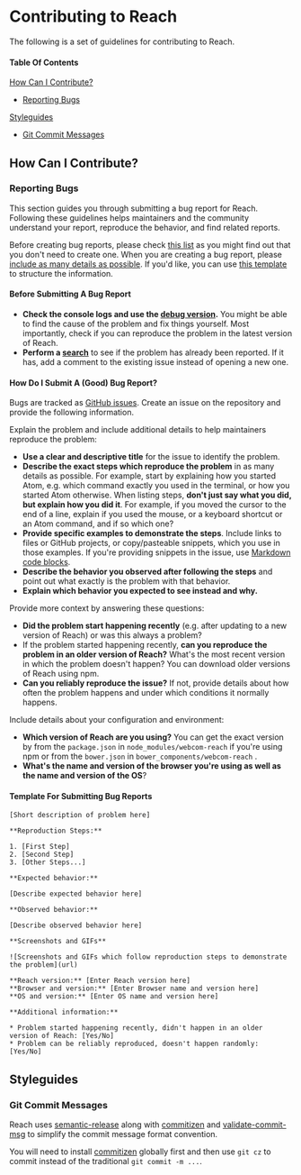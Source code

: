 # Contributing to Reach

The following is a set of guidelines for contributing to Reach.


#### Table Of Contents

[How Can I Contribute?](#how-can-i-contribute)
  * [Reporting Bugs](#reporting-bugs)
  
[Styleguides](#styleguides)
* [Git Commit Messages](#git-commit-messages)

## How Can I Contribute?

### Reporting Bugs

This section guides you through submitting a bug report for Reach. Following these guidelines helps maintainers and the community understand your report, reproduce the behavior, and find related reports.
                                                                   
Before creating bug reports, please check [this list](#before-submitting-a-bug-report) as you might find out that you don't need to create one. When you are creating a bug report, please [include as many details as possible](#how-do-i-submit-a-good-bug-report). If you'd like, you can use [this template](#template-for-submitting-bug-reports) to structure the information.

#### Before Submitting A Bug Report

* **Check the console logs and use the [debug version](https://raw.githubusercontent.com/webcom-components/reach/master/dist/reach-debug.js).** You might be able to find the cause of the problem and fix things yourself. Most importantly, check if you can reproduce the problem in the latest version of Reach.
* **Perform a [search](https://github.com/webcom-components/reach/issues)** to see if the problem has already been reported. If it has, add a comment to the existing issue instead of opening a new one.

#### How Do I Submit A (Good) Bug Report?

Bugs are tracked as [GitHub issues](https://guides.github.com/features/issues/). Create an issue on the repository and provide the following information.

Explain the problem and include additional details to help maintainers reproduce the problem:

* **Use a clear and descriptive title** for the issue to identify the problem.
* **Describe the exact steps which reproduce the problem** in as many details as possible. For example, start by explaining how you started Atom, e.g. which command exactly you used in the terminal, or how you started Atom otherwise. When listing steps, **don't just say what you did, but explain how you did it**. For example, if you moved the cursor to the end of a line, explain if you used the mouse, or a keyboard shortcut or an Atom command, and if so which one?
* **Provide specific examples to demonstrate the steps**. Include links to files or GitHub projects, or copy/pasteable snippets, which you use in those examples. If you're providing snippets in the issue, use [Markdown code blocks](https://help.github.com/articles/markdown-basics/#multiple-lines).
* **Describe the behavior you observed after following the steps** and point out what exactly is the problem with that behavior.
* **Explain which behavior you expected to see instead and why.**

Provide more context by answering these questions:

* **Did the problem start happening recently** (e.g. after updating to a new version of Reach) or was this always a problem?
* If the problem started happening recently, **can you reproduce the problem in an older version of Reach?** What's the most recent version in which the problem doesn't happen? You can download older versions of Reach using npm.
* **Can you reliably reproduce the issue?** If not, provide details about how often the problem happens and under which conditions it normally happens.

Include details about your configuration and environment:

* **Which version of Reach are you using?** You can get the exact version by from the `package.json` in `node_modules/webcom-reach` if you're using npm or from the `bower.json` in `bower_components/webcom-reach` .
* **What's the name and version of the browser you're using as well as the name and version of the OS**?

#### Template For Submitting Bug Reports

    [Short description of problem here]

    **Reproduction Steps:**

    1. [First Step]
    2. [Second Step]
    3. [Other Steps...]

    **Expected behavior:**

    [Describe expected behavior here]

    **Observed behavior:**

    [Describe observed behavior here]

    **Screenshots and GIFs**

    ![Screenshots and GIFs which follow reproduction steps to demonstrate the problem](url)

    **Reach version:** [Enter Reach version here]
    **Browser and version:** [Enter Browser name and version here]
    **OS and version:** [Enter OS name and version here]

    **Additional information:**

    * Problem started happening recently, didn't happen in an older version of Reach: [Yes/No]
    * Problem can be reliably reproduced, doesn't happen randomly: [Yes/No]
    
## Styleguides

### Git Commit Messages

Reach uses [semantic-release](https://github.com/semantic-release/semantic-release) along with [commitizen](https://github.com/commitizen/cz-cli) and [validate-commit-msg](https://github.com/kentcdodds/validate-commit-msg) to simplify the commit message format convention.

You will need to install [commitizen](https://github.com/commitizen/cz-cli) globally first and then use `git cz` to commit instead of the traditional `git commit -m ...`.
